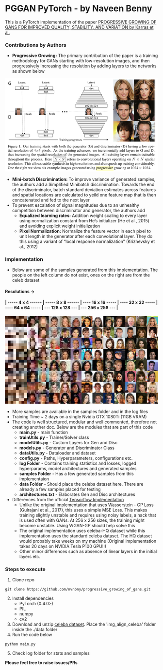 # PGGAN PyTorch - by **Naveen Benny**
This is a PyTorch implementation of the paper [PROGRESSIVE GROWING OF GANS FOR IMPROVED QUALITY, STABILITY, AND VARIATION by Karras et al.](https://arxiv.org/abs/1710.10196) 

### Contributions by Authors
* **Progressive Growing:** The primary contribution of the paper is a training methodology for GANs starting with low-resolution images, and then progressively increasing the resolution by adding layers to the networks as shown below

<p align="center">
  <img src="/samples/figure.png">
</p>

* **Mini-batch Discrimination:** To improve variance of generated samples, the authors add a Simplified Minibatch discrimination. Towards the end of the discriminator, batch standard deviation estimates across features and spatial locations are calculated to yeild one feature map that is then concatenated and fed to the next layer 
* To prevent escalation of signal magnitudes due to an unhealthy competition between discriminator and generator, the authors add
  * **Equalized learning rates:** Addition weight scaling to every layer using normalization constant from He’s initializer (He et al., 2015) and avoiding explicit weight initialization
  * **Pixel Normalization:** Normalize the feature vector in each pixel to unit length in the generator after each convolutional layer. They do this using a variant of “local response normalization” (Krizhevsky et al., 2012)

### Implementation
* Below are some of the samples generated from this implementation. The people on the left column do not exist, ones on the right are from the celeb dataset
#### Resolutions ->
#### | ----- 4 x 4 ------ | ----- 8 x 8 ------ | ---- 16 x 16 ----- | ---- 32 x 32 ----- | ---- 64 x 64 ----- | --- 128 x 128 --- | --- 256 x 256 --- |
<p align="center">
  <img src="/samples/compiled.png">
</p>

* More samples are available in the samples folder and in the log files
* Training Time ~ 2 days on a single Nvidia GTX 1080Ti (11GB VRAM)
* The code is well structured, modular and well commented, therefore not creating another doc. Below are the modules that are part of this code
  * **main.py** - main function
  * **trainUtils.py** - Trainer/Solver class 
  * **modelUtils.py** - Custom Layers for Gen and Disc
  * **models.py** - Generator and Discriminator Class
  * **dataUtils.py** - Dataloader and dataset 
  * **config.py** - Paths, Hyperparameters, configurations etc.
  * **log Folder** - Contains training statistics and losses, logged hyperparams, model architectures and generated samples
  * **samples Folder** - Has a few generated samples from this implementaion
  * **data Folder** - Should place the celeba dataset here. There are already a few samples placed for testing 
  * **architectures.txt** - Elaborates Gen and Disc architectures
* Differences from the official [Tensorflow Implementation](https://github.com/tkarras/progressive_growing_of_gans#progressive-growing-of-gans-for-improved-quality-stability-and-variation-official-tensorflow-implementation-of-the-iclr-2018-paper) 
  * Unlike the original implementation that uses Wasserstein - GP Loss (Gulrajani et al., 2017), this uses a simple MSE Loss. This makes training slightly unstable and requires using noisy labels, a hack that is used often with GANs. At 256 x 256 sizes, the training might become unstable. Using WGAN-GP should help solve this
  * The original implementation uses celeba-HQ dataset while this implementation uses the standard celeba dataset. The HQ dataset would probably take weeks on my machine (Original implementation takes 20 days on NVIDIA Tesla P100 GPU!!)
  * Other minor differences such as absence of linear layers in the initial layers etc.

### Steps to execute
1. Clone repo 
```
git clone https://github.com/nvnbny/progressive_growing_of_gans.git
```
2. Install dependencies 
    * PyTorch (0.4.0>)
    * PIL
    * numpy
    * cv2
3. Download and unzip [celeba dataset](https://www.kaggle.com/jessicali9530/celeba-dataset/version/2#_=_). Place the 'img_align_celeba' folder inside the ./data folder
4. Run the code below
```
python main.py
```
5. Check log folder for stats and samples

**Please feel free to raise issues/PRs**
